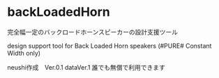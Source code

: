 # backLoadedHorn

完全幅一定のバックロードホーンスピーカーの設計支援ツール

design support tool for Back Loaded Horn speakers (#PURE# Constant Width only)

neushi作成　Ver.0.1 dataVer.1  誰でも無償で利用できます